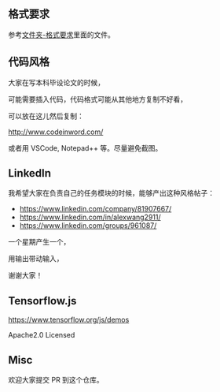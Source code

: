 

## 格式要求

参考[文件夹-格式要求](格式要求)里面的文件。

## 代码风格

大家在写本科毕设论文的时候，

可能需要插入代码，代码格式可能从其他地方复制不好看，

可以放在这儿然后复制：

http://www.codeinword.com/

或者用 VSCode, Notepad++ 等。尽量避免截图。

## LinkedIn

我希望大家在负责自己的任务模块的时候，能够产出这种风格帖子：
- https://www.linkedin.com/company/81907667/
- https://www.linkedin.com/in/alexwang2911/
- https://www.linkedin.com/groups/961087/

一个星期产生一个，

用输出带动输入，

谢谢大家！

## Tensorflow.js

https://www.tensorflow.org/js/demos 

Apache2.0 Licensed

## Misc

欢迎大家提交 PR 到这个仓库。


